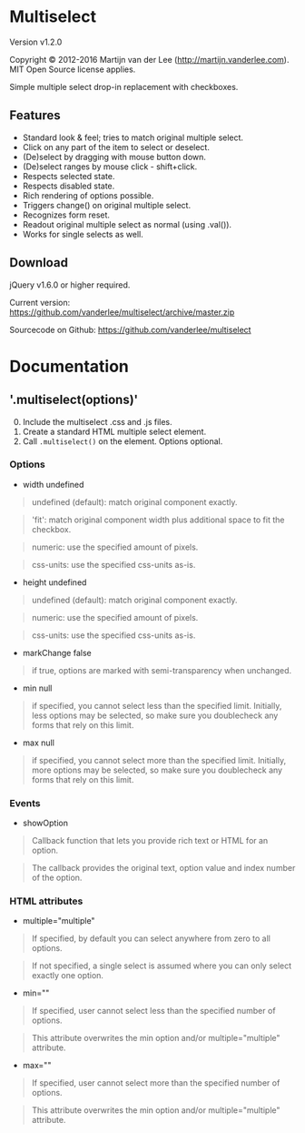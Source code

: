 Multiselect
===========
Version v1.2.0

Copyright &copy; 2012-2016 Martijn van der Lee (http://martijn.vanderlee.com).
MIT Open Source license applies.

Simple multiple select drop-in replacement with checkboxes.

Features
--------
*	Standard look & feel; tries to match original multiple select.
*	Click on any part of the item to select or deselect.
*	(De)select by dragging with mouse button down.
*	(De)select ranges by mouse click - shift+click.
*	Respects selected state.
*	Respects disabled state.
*	Rich rendering of options possible.
*	Triggers change() on original multiple select.
*	Recognizes form reset.
*	Readout original multiple select as normal (using .val()).
*	Works for single selects as well.

Download
--------
jQuery v1.6.0 or higher required.

Current version: https://github.com/vanderlee/multiselect/archive/master.zip

Sourcecode on Github: https://github.com/vanderlee/multiselect

Documentation
=============
'.multiselect(options)'
-----------------------
0.	Include the multiselect .css and .js files.
0.	Create a standard HTML multiple select element.
0.	Call `.multiselect()` on the element. Options optional.

### Options

-	width			undefined

>	undefined (default): match original component exactly.

>	'fit': match original component width plus additional space to fit the checkbox.

>	numeric: use the specified amount of pixels.

>	css-units: use the specified css-units as-is.

-	height			undefined

>	undefined (default): match original component exactly.

>	numeric: use the specified amount of pixels.

>	css-units: use the specified css-units as-is.

-	markChange		false

>	if true, options are marked with semi-transparency when unchanged.

-	min				null

>	if specified, you cannot select less than the specified limit. Initially,
	less options may be selected, so make sure you doublecheck any forms that
	rely on this limit.

-	max				null

>	if specified, you cannot select more than the specified limit. Initially,
	more options may be selected, so make sure you doublecheck any forms that
	rely on this limit.

### Events

-	showOption

>	Callback function that lets you provide rich text or HTML for an option.

>	The callback provides the original text, option value and index number of
	the option.

### HTML attributes

-	multiple="multiple"

>	If specified, by default you can select anywhere from zero to all options.

>	If not specified, a single select is assumed where you can only select
	exactly one option.

-	min="<number>"

>	If specified, user cannot select less than the specified number of options.

>	This attribute overwrites the min option and/or multiple="multiple"
	attribute.

-	max="<number>"

>	If specified, user cannot select more than the specified number of options.

>	This attribute overwrites the min option and/or multiple="multiple"
	attribute.